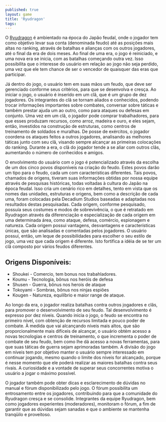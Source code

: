 ```yaml
---
published: true
layout: game
title: 'Ryudragon'
tags: 
---
```

O <a href="http://www.decadium.com/gameinfo.php?game=ryudragon" target="_blank">Ryudragon</a>
 é ambientado na época do Japão feudal, onde o jogador tem como objetivo levar sua conta (denominada feudo) até as posições mais altas no ranking, através de batalhas e alianças com os outros jogadores, até o final da era de dois meses. Ao final de uma era, o jogo é reiniciado, e uma nova era se inicia, com as batalhas começando outra vez. Isso possibilita que o interesse do usuário em relação ao jogo não seja perdido, uma vez que ele tem chance de ser o vencedor de quaisquer das eras que participar.




Já dentro do jogo, o usuário tem em suas mãos um feudo, que deve ser gerenciado conforme seus critérios, para que se desenvolva e cresça. Ao iniciar o jogo, o usuário é inserido em um clã, que é um grupo de dez jogadores. Os integrantes do clã se tornam aliados e conhecidos, podendo trocar informações importantes sobre combates, conversar sobre táticas e também prestar ajuda um ao outro, como para ataques ou defesas em conjunto. Uma vez em um clã, o jogador pode comprar trabalhadores, para que esses produzam recursos, como arroz, madeira e ouro, e eles sejam, então, investidos na construção de estruturas, como centros de treinamento de soldados e muralhas. De posse de exércitos, o jogador coordena os ataques feitos a outros jogadores, analisando as melhores táticas junto com seu clã, visando sempre alcançar as primeiras colocações do ranking. Durante a era, o clã do jogador tende a se aliar com outros clãs, aumentando o número de conhecidos e amigos.




O envolvimento do usuário com o jogo é potencializado através da escolha de um dos cinco povos disponíveis na criação do feudo. Estes povos darão um tipo para o feudo, cada um com características diferentes. Tais povos, chamados de origens, tiveram suas informações obtidas por nossa equipe através de pesquisas históricas, todas voltadas à cultura do Japão na época feudal. Isso cria um cenário rico em detalhes, tento em vista que os nomes das unidades, estruturas e origens, bem como a descrição de cada uma, foram colocadas pela Decadium Studios baseadas e adaptadas nos resultados destas pesquisadas. Cada origem, conforme pesquisado, possuía seus costumes e modos de sobrevivência, o que é retratado em Ryudragon através da diferenciação e especialização de cada origem em uma determinada área, como ataque, defesa, comércio, espionagem e natureza. Cada origem possui vantagens, desvantagens e características únicas, que são analisadas e comentadas pelos jogadores. O usuário possui, então, um leque de possibilidades para escolher o seu estilo de jogo, uma vez que cada origem é diferente. Isto fortifica a idéia de se ter um clã composto por vários feudos diferentes.




## Origens Disponíveis:
- Shoukei - Comercio, tem bonus nos trabahladores.
- Koumu - Tecnologia, bônus nos heróis de defesa
- Shusen - Guerra, bônus nos herois de ataque
- Tokoyami - Sombras, bônus nos ninjas espiões
- Kougen - Natureza, equilíbrio e maior range de ataque.




Ao longo da era, o jogador realiza batalhas contra outros jogadores e clãs, para promover o desenvolvimento de seu feudo. Tal desenvolvimento é expresso por dez níveis. Quando inicia o jogo, o feudo se encontra no primeiro nível, com obtenção de recursos limitada e pouco poder de combate. À medida que vai alcançando níveis mais altos, que são proporcionalmente mais difíceis de alcançar, o usuário obtém acesso a novas tecnologias e centros de treinamento, o que incrementa o poder de combate de seu feudo, bem como lhe dá acesso a novas ferramentas, para que suas táticas de guerra sejam aprimoradas também. A divisão do jogo em níveis tem por objetivo manter o usuário sempre interessado em continuar jogando, mesmo quando o limite dos níveis for alcançado, porque é nesse momento que ele poderá realizar as maiores batalhas contra seus rivais. A curiosidade e a vontade de superar seus concorrentes motiva o usuário a jogar o máximo possível.




O jogador também pode obter dicas e esclarecimento de dúvidas no manual e fórum disponibilizado pelo jogo. O fórum possibilita um entrosamento entre os jogadores, contribuindo para que a comunidade do Ryudragon cresça e se consolide. Integrantes da equipe Ryudragon, bem como jogadores experientes (moderadores), monitoram o fórum, a fim de garantir que as dúvidas sejam sanadas e que o ambiente se mantenha tranqüilo e proveitoso.


